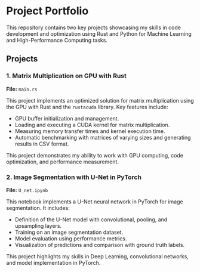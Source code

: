 # Project Portfolio

This repository contains two key projects showcasing my skills in code development and optimization using Rust and Python for Machine Learning and High-Performance Computing tasks.

## Projects

### 1. Matrix Multiplication on GPU with Rust
**File:** `main.rs`

This project implements an optimized solution for matrix multiplication using the GPU with Rust and the `rustacuda` library. Key features include:

- GPU buffer initialization and management.
- Loading and executing a CUDA kernel for matrix multiplication.
- Measuring memory transfer times and kernel execution time.
- Automatic benchmarking with matrices of varying sizes and generating results in CSV format.

This project demonstrates my ability to work with GPU computing, code optimization, and performance measurement.

### 2. Image Segmentation with U-Net in PyTorch
**File:** `U_net.ipynb`

This notebook implements a U-Net neural network in PyTorch for image segmentation. It includes:

- Definition of the U-Net model with convolutional, pooling, and upsampling layers.
- Training on an image segmentation dataset.
- Model evaluation using performance metrics.
- Visualization of predictions and comparison with ground truth labels.

This project highlights my skills in Deep Learning, convolutional networks, and model implementation in PyTorch.
